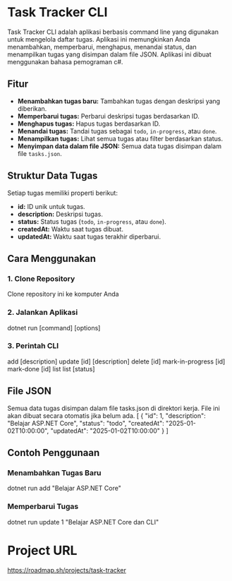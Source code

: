 # Task Tracker CLI

Task Tracker CLI adalah aplikasi berbasis command line yang digunakan untuk mengelola daftar tugas. Aplikasi ini memungkinkan Anda menambahkan, memperbarui, menghapus, menandai status, dan menampilkan tugas yang disimpan dalam file JSON.
Aplikasi ini dibuat menggunakan bahasa pemograman c#.
## Fitur

- **Menambahkan tugas baru:** Tambahkan tugas dengan deskripsi yang diberikan.
- **Memperbarui tugas:** Perbarui deskripsi tugas berdasarkan ID.
- **Menghapus tugas:** Hapus tugas berdasarkan ID.
- **Menandai tugas:** Tandai tugas sebagai `todo`, `in-progress`, atau `done`.
- **Menampilkan tugas:** Lihat semua tugas atau filter berdasarkan status.
- **Menyimpan data dalam file JSON:** Semua data tugas disimpan dalam file `tasks.json`.

## Struktur Data Tugas

Setiap tugas memiliki properti berikut:
- **id:** ID unik untuk tugas.
- **description:** Deskripsi tugas.
- **status:** Status tugas (`todo`, `in-progress`, atau `done`).
- **createdAt:** Waktu saat tugas dibuat.
- **updatedAt:** Waktu saat tugas terakhir diperbarui.

## Cara Menggunakan

### 1. Clone Repository
Clone repository ini ke komputer Anda


### 2. Jalankan Aplikasi
dotnet run [command] [options]

### 3. Perintah CLI
add [description]
update [id] [description]
delete [id]
mark-in-progress [id]
mark-done [id]
list
list [status]

## File JSON
Semua data tugas disimpan dalam file tasks.json di direktori kerja. File ini akan dibuat secara otomatis jika belum ada.
[
  {
    "id": 1,
    "description": "Belajar ASP.NET Core",
    "status": "todo",
    "createdAt": "2025-01-02T10:00:00",
    "updatedAt": "2025-01-02T10:00:00"
  }
]

## Contoh Penggunaan
### Menambahkan Tugas Baru
dotnet run add "Belajar ASP.NET Core"

### Memperbarui Tugas
dotnet run update 1 "Belajar ASP.NET Core dan CLI"


# Project URL
https://roadmap.sh/projects/task-tracker